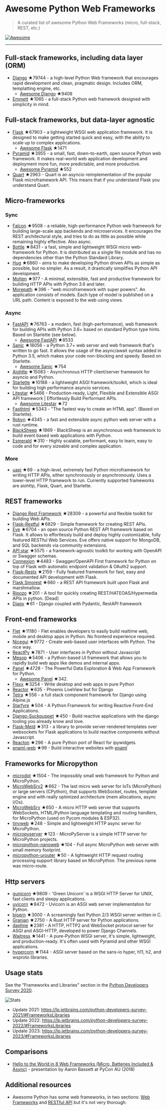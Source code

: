 # Awesome Python Web Frameworks


> A curated list of awesome Python Web Frameworks (micro, full-stack, REST, etc.)


[![Awesome](https://awesome.re/badge.svg)](https://awesome.re)

---

## Full-stack frameworks, including data layer (ORM)


- [Django](https://github.com/django/django) ★79744 - a high-level Python Web framework that encourages rapid development and clean, pragmatic design. Includes ORM, templatting engine, etc.
  - [Awesome Django](https://github.com/wsvincent/awesome-django) ★9408
- [Emmett](https://github.com/emmett-framework/emmett) ★1065 - a full-stack Python web framework designed with simplicity in mind.

## Full-stack frameworks, but data-layer agnostic

- [Flask](https://github.com/pallets/flask) ★67903 - a lightweight WSGI web application framework. It is designed to make getting started quick and easy, with the ability to scale up to complex applications.
  - [Awesome Flask](https://github.com/mjhea0/awesome-flask) ★1471
- [Pyramid](https://github.com/Pylons/pyramid) ★3955 - a small, fast, down-to-earth, open source Python web framework. It makes real-world web application development and deployment more fun, more predictable, and more productive.
  - [Awesome Pyramid](https://github.com/uralbash/awesome-pyramid) ★552
- [Quart](https://github.com/pallets/quart) ★2963 - Quart is an asyncio reimplementation of the popular Flask microframework API. This means that if you understand Flask you understand Quart.

## Micro-frameworks

### Sync

- [Falcon](https://github.com/falconry/falcon) ★9508 - a reliable, high-performance Python web framework for building large-scale app backends and microservices. It encourages the REST architectural style, and tries to do as little as possible while remaining highly effective. Also async.
- [Bottle](https://github.com/bottlepy/bottle) ★8431 - a fast, simple and lightweight WSGI micro web-framework for Python. It is distributed as a single file module and has no dependencies other than the Python Standard Library.
- [Hug](https://github.com/hugapi/hug) ★6860 - aims to make developing Python driven APIs as simple as possible, but no simpler. As a result, it drastically simplifies Python API development.
- [Molten](https://github.com/Bogdanp/molten) ★977 - A minimal, extensible, fast and productive framework for building HTTP APIs with Python 3.6 and later.
- [Morepath](https://github.com/morepath/morepath) ★396 - "web microframework with super powers". An application consists of models. Each type of model is published on a URL path. Content is exposed to the web using views.

### Async

- [FastAPI](https://github.com/tiangolo/fastapi) ★76763 - a modern, fast (high-performance), web framework for building APIs with Python 3.6+ based on standard Python type hints. Based on Starlette (see below).
  - [Awesome FastAPI](https://github.com/mjhea0/awesome-fastapi) ★8533
- [Sanic](https://github.com/sanic-org/sanic) ★18056 - a Python 3.7+ web server and web framework that's written to go fast. It allows the usage of the async/await syntax added in Python 3.5, which makes your code non-blocking and speedy. Based on Starlette.
  - [Awesome Sanic](https://github.com/mekicha/awesome-sanic) ★754
- [Aiohttp](https://github.com/aio-libs/aiohttp) ★15083 - Asynchronous HTTP client/server framework for asyncio and Python.
- [Starlette](https://github.com/encode/starlette) ★10188 - a lightweight ASGI framework/toolkit, which is ideal for building high performance asyncio services.
- [Litestar](https://github.com/litestar-org/litestar) ★5466 - Production-ready, Light, Flexible and Extensible ASGI API framework | Effortlessly Build Performant APIs.
  - [Awesome Litestar](https://github.com/litestar-org/awesome-litestar) ★72
- [Fasthtml](https://github.com/AnswerDotAI/fasthtml) ★5343 - "The fastest way to create an HTML app". (Based on Starlette).
- [Robyn](https://github.com/sansyrox/robyn) ★4345 - a fast and extensible async python web server with a rust runtime.
- [BlackSheep](https://github.com/Neoteroi/BlackSheep) ★1869 - BlackSheep is an asynchronous web framework to build event based web applications with Python.
- [Esmerald](https://github.com/dymmond/esmerald) ★310 - Highly scalable, performant, easy to learn, easy to code and for every sizeable and complex application.


### More

- [uapi](https://github.com/Tinche/uapi) ★89 - a high-level, extremely fast Python microframework for writing HTTP APIs, either synchronously or asynchronously. Uses a lower-level HTTP framework to run. Currently supported frameworks are aiohttp, Flask, Quart, and Starlette.


## REST frameworks

- [Django Rest Framework](https://github.com/encode/django-rest-framework) ★28309 - a powerful and flexible toolkit for building Web APIs.
- [Flask-Restful](https://github.com/flask-restful/flask-restful) ★6829 - Simple framework for creating REST APIs.
- [Eve](https://github.com/pyeve/eve) ★6704 - an open source Python REST API framework based on Flask. It allows to effortlessly build and deploy highly customizable, fully featured RESTful Web Services. Eve offers native support for MongoDB, and SQL backends via community extensions.
- [API star](https://github.com/encode/apistar) ★5575 - a framework-agnostic toolkit for working with OpenAPI or Swagger schemas.
- [Connexion](https://github.com/zalando/connexion) ★4483 - Swagger/OpenAPI First framework for Python on top of Flask with automatic endpoint validation & OAuth2 support.
- [Flask-Restx](https://github.com/python-restx/flask-restx) ★2159 - Fully featured framework for fast, easy and documented API development with Flask.
- [Flask Smorest](https://github.com/marshmallow-code/flask-smorest) ★660 - a REST API framework built upon Flask and marshmallow.
- [Ripozo](https://github.com/vertical-knowledge/ripozo) ★201 -  A tool for quickly creating REST/HATEOAS/Hypermedia APIs in python. [Dead]
- [Djapy](https://github.com/Bishwas-py/djapy) ★61 - Django coupled with Pydantic, RestAPI framework

## Front-end frameworks

- [Flet](https://github.com/flet-dev/flet) ★11180 - Flet enables developers to easily build realtime web, mobile and desktop apps in Python. No frontend experience required.
- [Nicegui](https://github.com/zauberzeug/nicegui) ★9772 - Create web-based user interfaces with Python. The nice way.
- [ReactPy](https://github.com/reactive-python/reactpy) ★7871 - User interfaces in Python without Javascript
- [Mesop](https://github.com/google/mesop) ★5406 - a Python-based UI framework that allows you to rapidly build web apps like demos and internal apps.
- [Panel](https://github.com/holoviz/panel) ★4728 - The Powerful Data Exploration & Web App Framework for Python.
  - [Awesome Panel](https://awesome-panel.org/) ★342.
- [Flexx](https://github.com/flexxui/flexx) ★3254 -  Write desktop and web apps in pure Python
- [Reactor](https://github.com/edelvalle/reactor) ★635 -  Phoenix LiveView but for Django
- [Tetra](https://github.com/samwillis/tetra) ★556 - a full stack component framework for Django using Alpine.js
- [Starfyre](https://github.com/sansyrox/starfyre) ★504 - A Python Framework for writing Reactive Front-End Applications.
- [Django-Suckpuppet](https://github.com/jonathan-s/django-sockpuppet) ★450 - Build reactive applications with the django tooling you already know and love.
- [Flask-Meld](https://github.com/mikeabrahamsen/Flask-Meld) ★313 - a library to provide server rendered templates over websockets for Flask applications to build reactive components without Javascript.
- [Reacton](https://github.com/widgetti/reacton) ★296 - A pure Python port of React for ipywidgets.
- [enaml-web](https://github.com/codelv/enaml-web) ★99 - Build interactive websites with [enaml](https://github.com/nucleic/enaml)

## Frameworks for Micropython

- [microdot](https://github.com/miguelgrinberg/microdot) ★1504 - The impossibly small web framework for Python and MicroPython.
- [MicroWebSrv2](https://github.com/jczic/MicroWebSrv2) ★662 - The last micro web server for IoTs (MicroPython) or large servers (CPython), that supports WebSocket, routes, template engine and with really optimized architecture (mem allocations, async I/Os).
- [MicroWebSrv](https://github.com/jczic/MicroWebSrv) ★650 - A micro HTTP web server that supports WebSockets, HTML/Python language templating and routing handlers, for MicroPython (used on Pycom modules & ESP32).
- [tinyweb](https://github.com/belyalov/tinyweb) ★248 - Simple and lightweight HTTP async server for MicroPython.
- [micropyserver](https://github.com/troublegum/micropyserver) ★123 - MicroPyServer is a simple HTTP server for MicroPython projects.
- [micropython-nanoweb](https://github.com/hugokernel/micropython-nanoweb) ★104 - Full async MicroPython web server with small memory footprint.
- [micropython-urouter](https://github.com/whales-chen/micropython-urouter) ★50 - A lightweight HTTP request routing processing support library based on MicroPython. The previous name was micro-route.

## Http servers

- [gunicorn](https://github.com/benoitc/gunicorn) ★9809 - 'Green Unicorn' is a WSGI HTTP Server for UNIX, fast clients and sleepy applications.
- [uvicorn](https://github.com/encode/uvicorn) ★8472 - Uvicorn is an ASGI web server implementation for Python.
- [bjoern](https://github.com/jonashaag/bjoern) ★3000 - A screamingly fast Python 2/3 WSGI server written in C.
- [Granian](https://github.com/emmett-framework/granian) ★2750 - A Rust HTTP server for Python applications.
- [daphne](https://github.com/django/daphne) ★2381 - A HTTP, HTTP2 and WebSocket protocol server for ASGI and ASGI-HTTP, developed to power Django Channels.
- [Waitress](https://github.com/Pylons/waitress) ★1441 - A pure-Python WSGI server, it's simple, lightweight, and production-ready. It's often used with Pyramid and other WSGI applications.
- [hypercorn](https://github.com/pgjones/hypercorn) ★1144 - ASGI server based on the sans-io hyper, h11, h2, and wsproto libraries.

## Usage stats

See the "Frameworks and Libraries" section in the [Python Developers Survey 2020](https://www.jetbrains.com/lp/python-developers-survey-2020/).

![Stats](https://raw.githubusercontent.com/sfermigier/awesome-python-web-frameworks/main/python-web-frameworks-usage.png)

- Update 2021: <https://lp.jetbrains.com/python-developers-survey-2021/#FrameworksLibraries>
- Update 2022: <https://lp.jetbrains.com/python-developers-survey-2022/#FrameworksLibraries>
- Update 2023: <https://lp.jetbrains.com/python-developers-survey-2023/#FrameworksLibraries>


## Comparisons

- [Hello to the World in 8 Web Frameworks (Micro, Batteries Included & Async)](https://noti.st/aaronbassett/lK9Ah7/hello-to-the-world-in-8-web-frameworks-micro-batteries-included-async) - presentation by Aaron Bassett at PyCon AU (2018)


## Additional resources

- Awesome Python has some web frameworks, in two sections: [Web Frameworks](https://github.com/vinta/awesome-python#web-frameworks) and [RESTful API](https://github.com/vinta/awesome-python#restful-api) but it's not very thorough.
